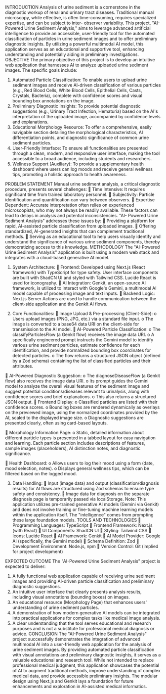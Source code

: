 INTRODUCTION
Analysis of urine sediment is a cornerstone in the diagnostic workup of renal and
urinary tract diseases. Traditional manual microscopy, while effective, is often
time-consuming, requires specialized expertise, and can be subject to inter-
observer variability. This project, &quot;AI-Powered Urine Sediment Analysis,&quot; aims to
leverage advanced artificial intelligence to provide an accessible, user-friendly
tool for the automated classification of particles in urine sediment images and to
offer preliminary diagnostic insights. By utilizing a powerful multimodal AI model,
this application serves as an educational and supportive tool, enhancing
understanding and potentially aiding in preliminary investigations.
OBJECTIVE
The primary objective of this project is to develop an intuitive web application
that harnesses AI to analyze uploaded urine sediment images. The specific goals
include:
1. Automated Particle Classification: To enable users to upload urine
sediment images and receive AI-driven classification of various particles
(e.g., Red Blood Cells, White Blood Cells, Epithelial Cells, Casts, Crystals,
Bacteria), complete with confidence scores and visual bounding box
annotations on the image.
2. Preliminary Diagnostic Insights: To provide potential diagnostic
suggestions (e.g., Urinary Tract Infection, Hematuria) based on the AI&#39;s
interpretation of the uploaded image, accompanied by confidence levels
and explanations.
3. Educational Morphology Resource: To offer a comprehensive, easily
navigable section detailing the morphological characteristics, AI
differentiation points, and diagnostic significance of common urine
sediment particles.
4. User-Friendly Interface: To ensure all functionalities are presented through
a clean, modern, and responsive user interface, making the tool accessible
to a broad audience, including students and researchers.
5. Wellness Support (Auxiliary): To provide a supplementary health
dashboard where users can log moods and receive general wellness tips,
promoting a holistic approach to health awareness.

PROBLEM STATEMENT
Manual urine sediment analysis, a critical diagnostic procedure, presents several
challenges:
 Time Intensive: It requires significant time from trained laboratory
personnel.
 Subjectivity: Particle identification and quantification can vary between
observers.
 Expertise Dependent: Accurate interpretation often relies on experienced
microscopists, who may not always be readily available.
These factors can lead to delays in analysis and potential inconsistencies. &quot;AI-
Powered Urine Sediment Analysis&quot; addresses these issues by:
 Providing a platform for rapid, AI-assisted particle classification from
uploaded images.
 Offering standardized, AI-generated insights that can complement
traditional methods.
 Serving as an educational tool to help users visually identify and understand
the significance of various urine sediment components, thereby
democratizing access to this knowledge.
METHODOLOGY
The &quot;AI-Powered Urine Sediment Analysis&quot; application is built using a modern
web stack and integrates with a cloud-based generative AI model.
1. System Architecture:
 Frontend: Developed using Next.js (React framework) with TypeScript for
type safety. User interface components are built with ShadCN UI and styled
with Tailwind CSS. Lucide React is used for iconography.
 AI Integration: Genkit, an open-source AI framework, is utilized to interact
with Google&#39;s Gemini, a multimodal AI model capable of processing image
and text inputs.
 Backend Logic: Next.js Server Actions are used to handle communication
between the client-side application and the Genkit AI flows.

2. Core Functionalities:
 Image Upload &amp; Pre-processing (Client-Side):
o Users upload images (PNG, JPG, etc.) via a standard file input.
o The image is converted to a base64 data URI on the client-side for
transmission to the AI model.
 AI-Powered Particle Classification:
o The classifyParticlesFlow (a Genkit flow) receives the image data URI.
o A specifically engineered prompt instructs the Gemini model to
identify various urine sediment particles, estimate confidence for
each identification, and provide normalized bounding box
coordinates for detected particles.
o The flow returns a structured JSON object (defined by a Zod schema)
containing the list of classified particles and their attributes.

 AI-Powered Diagnostic Suggestion:
o The diagnoseDiseaseFlow (a Genkit flow) also receives the image
data URI.
o Its prompt guides the Gemini model to analyze the overall visual
features of the sediment image and suggest potential
conditions/diseases relevant to urinalysis, along with confidence
scores and brief explanations.
o This also returns a structured JSON output.
 Frontend Display:
o Classified particles are listed with their confidence scores.
o Bounding boxes are rendered dynamically as overlays on the
previewed image, using the normalized coordinates provided by the
AI, scaled to the displayed image size.
o Diagnostic suggestions are presented clearly, often using card-based
layouts.

 Morphology Information Page:
o Static, detailed information about different particle types is
presented in a tabbed layout for easy navigation and learning. Each
particle section includes descriptions of features, sample images
(placeholders), AI distinction notes, and diagnostic significance.

 Health Dashboard:
o Allows users to log their mood using a form (date, mood selection,
notes).
o Displays general wellness tips, which can be filtered based on the
logged mood.

3. Data Handling:
 Input (image data) and output (classification/diagnosis results) for AI flows
are structured using Zod schemas to ensure type safety and consistency.
 Image data for diagnosis on the separate diagnosis page is temporarily
passed via localStorage.
Note: This application utilizes pre-trained generative AI models (Gemini via
Genkit) and does not involve training or fine-tuning machine learning models
within the application itself. The &quot;intelligence&quot; comes from prompting these large
foundation models.
TOOLS AND TECHNOLOGIES
 Programming Languages: TypeScript
 Frontend Framework: Next.js (with React)
 UI Components: ShadCN UI
 Styling: Tailwind CSS
 Icons: Lucide React
 AI Framework: Genkit
 AI Model Provider: Google AI (specifically, the Gemini model)
 Schema Definition: Zod
 Development Environment: Node.js, npm
 Version Control: Git (implied for project development)

EXPECTED OUTCOME
The &quot;AI-Powered Urine Sediment Analysis&quot; project is expected to deliver:
1. A fully functional web application capable of receiving urine sediment
images and providing AI-driven particle classification and preliminary
diagnostic suggestions.
2. An intuitive user interface that clearly presents analysis results, including
visual annotations (bounding boxes) on images.
3. An educational resource (Morphology Page) that enhances users&#39;
understanding of urine sediment particles.
4. A demonstration of how modern generative AI models can be integrated
into practical applications for complex tasks like medical image analysis.
5. A clear understanding that the tool serves educational and research
purposes and is not a substitute for professional medical diagnosis or
advice.
CONCLUSION
The &quot;AI-Powered Urine Sediment Analysis&quot; project successfully demonstrates the
integration of advanced multimodal AI into a user-friendly web application for the
analysis of urine sediment images. By providing automated particle classification
with visual annotations and preliminary diagnostic insights, it serves as a valuable
educational and research tool. While not intended to replace professional medical
judgment, this application showcases the potential of AI to augment traditional
methods, improve understanding of complex medical data, and provide accessible
preliminary insights. The modular design using Next.js and Genkit lays a
foundation for future enhancements and exploration in AI-assisted medical
informatics.
